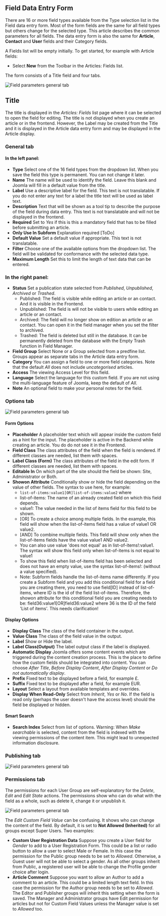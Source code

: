 <!-- Filename: J3.x:Adding_custom_fields/Parameters_for_all_Custom_Fields / Display title: Field Parameters -->

## Field Data Entry Form

There are 16 or more field types available from the Type selection list
in the Field data entry form. Most of the form fields are the same for all
field types but others change for the selected type. This article describes
the common parameters for all fields. The data entry form is also the same
for **Article**, **Contact** and **User** fields and their Category fields.

A Fields list will be empty initially. To get started, for example with
Article fields:
* Select **New** from the Toolbar in the Articles: Fields list.

The form consists of a Title field and four tabs.

![Field parameters general tab](../../../en/images/fields/fields-parameters-general-tab.png)

## Title

The title is displayed in the *Articles: Fields* list page where it can be
selected to open the field for editing. The title is not displayed when you
create an article or in the frontend. However, the Label may be created from
the Title and it is displayed in the Article data entry form and may be
displayed in the Article display.

### General tab

#### In the left panel:

- **Type** Select one of the 16 field types from the dropdown list. When
you save the field this type is permanent. You can not change it later.
- **Name** The name will be used to identify the field. Leave this blank and
Joomla will fill in a default value from the title.
- **Label** Use a descriptive label for the field. This text is not
translatable. If you do not enter any text for a label the title text will be
used as label text.
- **Description** Text that will be shown as a tool tip to describe the
purpose of the field during data entry. This text is not translatable and
will not be displayed in the frontend.
- **Required** Set to *Yes* if this is this a mandatory field that has
to be filled before submitting an article.
- **Only Use In Subform** Explanation required [ToDo]
- **Default Value** Set a default value if appropriate. This text is not
translatable.
- **Filter** Choose one of the available options from the dropdown list. The
field will be validated for conformance with the selected data type.
- **Maximum Length** Set this to limit the length of text data that can be
entered.

### In the right panel:

- **Status** Set a publication state selected from *Published*, *Unpublished*,
*Archived* or *Trashed*.
  - Published: The field is visible while editing an article or an
    contact. And it is visible in the Frontend.
  - Unpublished: The field is will not be visible to users while editing
    an article or an contact.
  - Archived: The field will no longer show on edition an article or an
    contact. You can open it in the field manager when you set the
    filter to archived.
  - Trashed: The field is deleted but still in the database. It can be
    permanently deleted from the database with the Empty Trash function
    in Field Manager.
- **Field Group** Select None or a Group selected from a predfine list. Groups
appear as separate tabs in the Article data entry form.
- **Category** You can assign a field to one or more field categories. Note
  that the default *All* does not include *uncategorised* articles.
- **Access** The viewing Access Level for this field.
- **Language** Select the language for this custom field. If you are not using the
  multi-language feature of Joomla, keep the default of *All*.
- **Note** An optional field to make your personal notes for the field.

### Options tab

![Field parameters general tab](../../../en/images/fields/fields-parameters-options-tab.png)

#### Form Options

- **Placeholder** A placeholder text which will appear inside the custom field
as a hint for the input. The placeholder is active in the Backend while
creating an article. You do do not see it in the Frontend.
- **Field Class** The class attributes of the field when the field is rendered.
If different classes are needed, list them with spaces.
- **Label Class (Form)** The class attributes of the field in the edit form. If
different classes are needed, list them with spaces.
- **Editable In** On which part of the site should the field be shown: Site,
Administrator or Both.
- **Showon Attribute** Conditionally show or hide the field depending on the
value of other fields. The syntax to use here, for example:
  - `list-of-items:value1[OR]list-of-items:value2` where
  - list-of-items: The name of an already created field on which this field
depends.
  - value1: The value needed in the list of items field for this field to be shown.
  - [OR] To create a choice among multiple fields. In the example, this field will
show when the list-of-items field has a value of value1 OR value2.
  - [AND] To combine multiple fields. This field will show only when the
list-of-items fields have the value value1 AND value2.
  - You can also use value 'does not equal' as in list-of-items!:value1. The
syntax will show this field only when list-of-items is not equal to value1
  - To show this field when list-of-items field has been selected and does not
have an empty value, use the syntax list-of-items!: (without a value specified).
  - Note: Subform fields handle the list-of-items name differently.
If you create a Subform field and you add this conditional field for a field
you are creating there, you need to use field[ID] instead of list-of-items,
where ID is the id of the field list-of-items. Therefore, the showon
attribute for this conditional field you are creating needs to be:
field36:value1[OR]field36:value2 where 36 is the ID of the field 'List of items'.
This needs clarification!

#### Display Options

- **Display Class**  The class of the field container in the output.
- **Value Class**  The class of the field value in the output.
- **Label** Show or Hide the label.
- **Label Class(Output)** The label output class if the label is displayed.
- **Automatic Display** Joomla offers some content events which are triggered
during the content creation process. This is the place to define how the custom
fields should be integrated into content. You can choose *After Title*,
*Before Display Content*, *After Display Content* or *Do not automatically
display*.
- **Prefix** Fixed text to be displayed before a field, for example £.
- **Suffix** Fixed text to be displayed after a field, for example EUR.
- **Layout** Select a layout from available templates and overrides.
- **Display When Read-Only** Select from *Inherit*, *Yes* or *No*. If the field is
read only (perhaps the user doesn't have the access level) should the field
be displayed or hidden.

#### Smart Search

- **Search Index** Select from list of options. Warning: When *Make searchable*
is selected, content from the field is indexed with the viewing permissions of
the content item. This might lead to unexpected information disclosure.

### Publishing tab

![Field parameters general tab](../../../en/images/fields/fields-parameters-publishing-tab.png)

### Permissions tab

The permissions for each User Group are self-explanatory for the *Delete*, *Edit* and *Edit State* actions. The permissions show who can do what with the field as a whole, such as delete it, change it or unpublish it.

![Field parameters general tab](../../../en/images/fields/fields-parameters-permissions-tab.png)

The *Edit Custom Field Value* can be confusing. It shows who can change the content of the field. By default, it is set to **Not Allowed (Inherited)** for all groups except Super Users. Two examples:

- **Custom User Registration Data** Suppose you create a User field for *Gender* to add to a User Registration Form. This could be a list or radio button to allow a user to select Male or Female. In this case the permission for the Public group needs to be set to *Allowed*. Otherwise, a Guest user will not be able to select a gender. As all other groups inherit from Public, a registered user will be able to change the Profile gender choice after login.
- **Article Comment** Suppose you want to allow an Author to add a comment to an article. This could be a limited length text field. In this case the permission for the Author group needs to be set to *Allowed*. The Editor and Publisher groups will inherit this setting when the form is saved. The Manager and Administrator groups have Edit permission for articles but not for Custom Field Values unless the Manager value is set to *Allowed* too.

